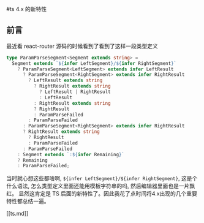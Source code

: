 #ts 4.x 的新特性

## 前言

最近看 react-router 源码的时候看到了看到了这样一段类型定义


``` typescript
type ParamParseSegment<Segment extends string> =
  Segment extends `${infer LeftSegment}/${infer RightSegment}`
    ? ParamParseSegment<LeftSegment> extends infer LeftResult
      ? ParamParseSegment<RightSegment> extends infer RightResult
        ? LeftResult extends string
          ? RightResult extends string
            ? LeftResult | RightResult
            : LeftResult
          : RightResult extends string
          ? RightResult
          : ParamParseFailed
        : ParamParseFailed
      : ParamParseSegment<RightSegment> extends infer RightResult
      ? RightResult extends string
        ? RightResult
        : ParamParseFailed
      : ParamParseFailed
    : Segment extends `:${infer Remaining}`
    ? Remaining
    : ParamParseFailed;
```

当时就心想这些都啥啊, `${infer LeftSegment}/${infer RightSegment}`, 这是个什么语法, 怎么类型定义里面还能用模板字符串的吗, 然后编辑器里面也是一片飘红。 显然这肯定是 TS 后面的新特性了。因此我花了点时间将4.x出现的几个重要特性都总结一遍。



[[ts.md]]